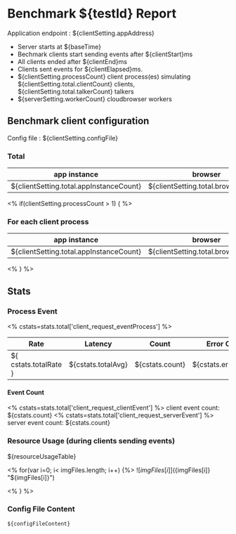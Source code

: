 # Benchmark ${testId} Report

Application endpoint : ${clientSetting.appAddress}

- Server starts at ${baseTime}
- Bechmark clients start sending events after ${clientStart}ms
- All clients ended after ${clientEnd}ms
- Clients sent events for ${clientElapsed}ms.
- ${clientSetting.processCount} client process(es) simulating ${clientSetting.total.clientCount} clients, ${clientSetting.total.talkerCount} talkers
- ${serverSetting.workerCount} cloudbrowser workers


## Benchmark client configuration

Config file : ${clientSetting.configFile}

### Total

| app instance | browser | client | batch size |
| ---- | ---- | ---- | ---- |
| ${clientSetting.total.appInstanceCount} | ${clientSetting.total.browserCount} | ${clientSetting.total.clientCount} | ${clientSetting.total.batchSize}

<% if(clientSetting.processCount > 1) { %>
### For each client process

| app instance | browser | client | batch size |
| ----         | ----    | ----   | ----       |
| ${clientSetting.total.appInstanceCount} | ${clientSetting.total.browserCount} | ${clientSetting.total.clientCount} | ${clientSetting.total.batchSize}

<% } %>

## Stats

### Process Event
<% cstats=stats.total['client_request_eventProcess'] %>

| Rate | Latency | Count | Error Count |
| ---- | ----    | ----  | ----        |
| ${ cstats.totalRate } | ${cstats.totalAvg} | ${cstats.count} |${cstats.errorCount} |

#### Event Count

<% cstats=stats.total['client_request_clientEvent'] %>
client event count: ${cstats.count}
<% cstats=stats.total['client_request_serverEvent'] %>
server event count: ${cstats.count}

### Resource Usage (during clients sending events)

${resourceUsageTable}

<% for(var i=0; i< imgFiles.length; i++) {%>
![${imgFiles[i]}](${imgFiles[i]} "${imgFiles[i]}")

<% } %>



### Config File Content

```
${configFileContent}
```


